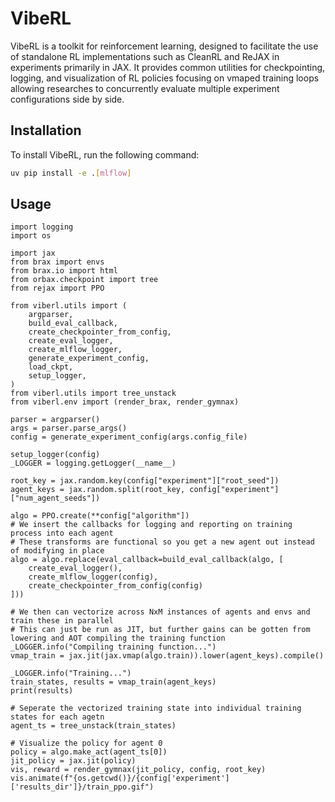 # VibeRL

VibeRL is a toolkit for reinforcement learning, designed to facilitate the use of standalone RL implementations such as CleanRL and ReJAX in experiments primarily in JAX.
It provides common utilities for checkpointing, logging, and visualization of RL policies focusing on vmaped training loops allowing researches to concurrently evaluate multiple experiment configurations side by side.

## Installation

To install VibeRL, run the following command:

```bash
uv pip install -e .[mlflow]
```

## Usage

```pythoon
import logging
import os

import jax
from brax import envs
from brax.io import html
from orbax.checkpoint import tree
from rejax import PPO

from viberl.utils import (
    argparser,
    build_eval_callback,
    create_checkpointer_from_config,
    create_eval_logger,
    create_mlflow_logger,
    generate_experiment_config,
    load_ckpt,
    setup_logger,
)
from viberl.utils import tree_unstack
from viberl.env import (render_brax, render_gymnax)

parser = argparser()
args = parser.parse_args()
config = generate_experiment_config(args.config_file)

setup_logger(config)
_LOGGER = logging.getLogger(__name__)

root_key = jax.random.key(config["experiment"]["root_seed"])
agent_keys = jax.random.split(root_key, config["experiment"]["num_agent_seeds"])

algo = PPO.create(**config["algorithm"])
# We insert the callbacks for logging and reporting on training process into each agent
# These transforms are functional so you get a new agent out instead of modifying in place
algo = algo.replace(eval_callback=build_eval_callback(algo, [
    create_eval_logger(),
    create_mlflow_logger(config),
    create_checkpointer_from_config(config)
]))

# We then can vectorize across NxM instances of agents and envs and train these in parallel
# This can just be run as JIT, but further gains can be gotten from lowering and AOT compiling the training function
_LOGGER.info("Compiling training function...")
vmap_train = jax.jit(jax.vmap(algo.train)).lower(agent_keys).compile()

_LOGGER.info("Training...")
train_states, results = vmap_train(agent_keys)
print(results)

# Seperate the vectorized training state into individual training states for each agetn
agent_ts = tree_unstack(train_states)

# Visualize the policy for agent 0
policy = algo.make_act(agent_ts[0])
jit_policy = jax.jit(policy)
vis, reward = render_gymnax(jit_policy, config, root_key)
vis.animate(f"{os.getcwd()}/{config['experiment']['results_dir']}/train_ppo.gif")
```
